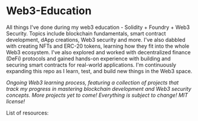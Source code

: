 # Web3-Education
All things I've done during my web3 education - Solidity + Foundry + Web3 Security. Topics include blockchain fundamentals, smart contract development, dApp creations, Web3 security and more. I've also dabbled with creating NFTs and ERC-20 tokens, learning how they fit into the whole Web3 ecosystem. I've also explored and worked with decentralized finance (DeFi) protocols and gained hands-on experience with building and securing smart contracts for real-world applications. I'm continuously expanding this repo as I learn, test, and build new things in the Web3 space.

<i>Ongoing Web3 learning process, featuring a collection of projects that track my progress in mastering blockchain development and Web3 security concepts. More projects yet to come! Everything is subject to change! MIT license!</i>

List of resources: 
